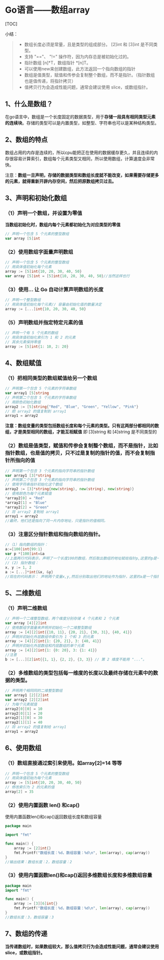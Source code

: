 # Go语言——数组array

[TOC]

小结：

> - 数组⻓度必须是常量，且是类型的组成部分。 [2]int 和 [3]int 是不同类型。
> - ⽀持 "=="、 "!=" 操作符，因为内存总是被初始化过的。
> - 指针数组 [n]*T，数组指针 *[n]T。 
> - 可以使用new来创建数组，此方法返回一个指向数组的指针
> - 数组是值类型，赋值和传参会复制整个数组，而不是指针。（指针数组也是值传递，将指针拷贝）
> - 值拷贝⾏为会造成性能问题，通常会建议使⽤ slice，或数组指针。

## 1、什么是数组？

在go语言中，数组是一个长度固定的数据类型，用于**存储一段具有相同类型元素的连续块**。存储的类型可以是内置类型，如整型、字符串也可以是某种结构类型。

## 2、数组的特点

数组占用的内存是连续的，所以cpu能把正在使用的数据缓存更久，并且连续的内存很容易计算索引，数组每个元素类型又相同，所以使用数组，计算速度会非常快。

注意：**数组一旦声明，存储的数据类型和数组长度就不能改变，如果需要存储更多的元素，就得重新开辟内存空间，然后把原数组拷贝过去。**

## 3、声明和初始化数组

### （1）声明一个数组，并设置为零值 

**当数组初始化时，数组内每个元素都初始化为对应类型的零值**

```go
// 声明一个包含 5 个元素的整型数组
var array [5]int
```

### （2）使用数组字面量声明数组 

```go
// 声明一个包含 5 个元素的整型数组
// 用具体值初始化每个元素
array := [5]int{10, 20, 30, 40, 50}
var array [5]int = [5]int{10, 20, 30, 40, 50}//当然这样也行
```

### （3）使用... 让 Go 自动计算声明数组的长度 

```go
// 声明一个整型数组
// 用具体值初始化每个元素// 容量由初始化值的数量决定
array := [...]int{10, 20, 30, 40, 50}
```

### （5）声明数组并指定特定元素的值 

```go
// 声明一个有 5 个元素的数组
// 用具体值初始化索引为 1 和 2 的元素
// 其余元素保持零值
array := [5]int{1: 10, 2: 20}
```

## 4、数组赋值

### （1）把相同类型的数组赋值给另一个数组

```go
// 声明第一个包含 5 个元素的字符串数组
var array1 [5]string
// 声明第二个包含 5 个元素的字符串数组
// 用颜色初始化数组
array2 := [5]string{"Red", "Blue", "Green", "Yellow", "Pink"}
// 把 array2 的值复制到 array1
array1 = array2
```

**注意：数组变量的类型包括数组长度和每个元素的类型。只有这两部分都相同的数组，才是类型相同的数组，才能互相赋值** 即  [3]string 和  [4]string 是不同类型的

### （2）数组是值类型，赋值和传参会复制整个数组，而不是指针，比如指针数组，也是值的拷贝，只不过是复制的指针的值，而不会复制指针所指向的值 

```go
// 声明第一个包含 3 个元素的指向字符串的指针数组
var array1 [3]*string
// 声明第二个包含 3 个元素的指向字符串的指针数组
// 使用字符串指针初始化这个数组
array2 := [3]*string{new(string), new(string), new(string)}
// 使用颜色为每个元素赋值
*array2[0] = "Red"
*array2[1] = "Blue"
*array2[2] = "Green"
// 将 array2 复制给 array1
array1 = array2
//最终，他们还是指向了同一片内存地址，只是指针的值相同。
```

### （3）注意区分指针数组和指向数组的指针。

   ```go
//（1）指向数组的指针：
  a:=[100]int{99:1}
  var p *[100]int=&a
//上面两行代码表示，声明了一个长度100的数组，然后取出数组的地址赋给指针p,这里的p是一个指针，指向长度为100的数组的指针
// (2) 指针数组：            
 x, y := 1, 2
 a := [...]*int{&x, &y}
//现在的代码表示： 声明两个变量x,y,然后分别取出他们的地址作为指针，这里的a是一个指针数组，存放的是x,y的存储地址，
   ```

## 5、二维数组

### （1）声明二维数组 

```go
// 声明一个二维整型数组，两个维度分别存储 4 个元素和 2 个元素
var array [4][2]int
// 使用数组字面量来声明并初始化一个二维整型数组
array := [4][2]int{{10, 11}, {20, 21}, {30, 31}, {40, 41}}
// 声明并初始化外层数组中索引为 1 个和 3 的元素
array := [4][2]int{1: {20, 21}, 3: {40, 41}}
// 声明并初始化外层数组和内层数组的单个元素
array := [4][2]int{1: {0: 20}, 3: {1: 41}}
//注意
b := [...][2]int{{1, 1}, {2, 2}, {3, 3}} // 第 2 维度不能⽤ "..."。
```

### （2）多维数组的类型包括每一维度的长度以及最终存储在元素中的数据的类型。 

```go
// 声明两个相同同的二维整型数组
var array1 [2][2]int
var array2 [2][2]int
// 为每个元素赋值
array2[0][0] = 10
array2[0][1] = 20
array2[1][0] = 30
array2[1][1] = 40
// 将 array2 的值复制给 array1
array1 = array2
```



## 6、使用数组

### （1）数组直接通过索引来使用。如array[2]=14  等等

```go
// 声明一个包含 5 个元素的整型数组
// 用具体值初始为每个元素
array := [5]int{10, 20, 30, 40, 50}
// 修改索引为 2 的元素的值
array[2] = 35
```

### （2）使用内置函数  len() 和cap()

使用内置函数len()和cap()返回数组长度和数组容量

```go
package main

import "fmt"

func main() {
    array := [2]int{}
    fmt.Printf("数组长度：%d，数组容量：%d\n", len(array), cap(array))
}
//输出结果：数组长度：2，数组容量：2

```

### （3）使用内置函数len()和cap()返回多维数组长度和多维数组容量

```go
package main
import "fmt"

func main() {
    array := [3][6]int{}
    fmt.Printf("数组长度：%d，数组容量：%d\n", len(array), cap(array))
}
//数组长度：3，数组容量：3
```

## 7、数组的传递

**当传递数组时，如果数组较大，那么值拷贝行为会造成性能问题，通常会建议使⽤ slice，或数组指针。**







































